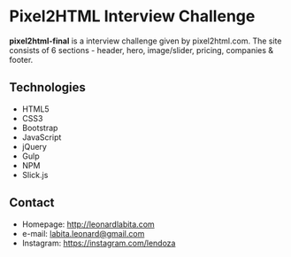 Pixel2HTML Interview Challenge
======
**pixel2html-final** is a interview challenge given by pixel2html.com. The site consists of 6 sections - header, hero, image/slider, pricing, companies & footer. 

## Technologies
* HTML5
* CSS3
* Bootstrap
* JavaScript
* jQuery
* Gulp
* NPM
* Slick.js

## Contact

* Homepage: http://leonardlabita.com
* e-mail: labita.leonard@gmail.com
* Instagram: https://instagram.com/lendoza
